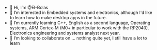 - 👋 Hi, I’m @El-Bolas
- 👀 I’m interested in Embedded systems and electronics, although I'd like to learn how to make desktop apps in the future.
- 🌱 I’m currently learning C++, English as a second language, Operating systems, ARM Cortex-M (M0+ in particular to work with the RP2040). Electronics engineering and systems analyst next year.
- 💞️ I’m looking to collaborate on ... nothing quite yet, I still have a lot to learn


<!---
El-Bolas/El-Bolas is a ✨ special ✨ repository because its `README.md` (this file) appears on your GitHub profile.
You can click the Preview link to take a look at your changes.
--->
